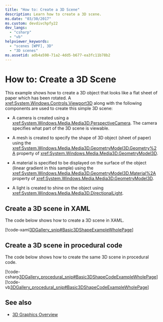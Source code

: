 ```yaml
---
title: "How to: Create a 3D Scene"
description: Learn how to create a 3D scene.
ms.date: "03/30/2017"
ms.custom: devdivchpfy22
dev_langs: 
  - "csharp"
  - "vb"
helpviewer_keywords: 
  - "scenes [WPF], 3D"
  - "3D scenes"
ms.assetid: adb4a598-71a2-4dd5-b677-ea3fc11b78b2
---
```

# How to: Create a 3D Scene
This example shows how to create a 3D object that looks like a flat sheet of paper which has been rotated. A <xref:System.Windows.Controls.Viewport3D> along with the following components are used to create this simple 3D scene:  
  
- A camera is created using a <xref:System.Windows.Media.Media3D.PerspectiveCamera>. The camera specifies what part of the 3D scene is viewable.  
  
- A mesh is created to specify the shape of 3D object (sheet of paper) using the <xref:System.Windows.Media.Media3D.GeometryModel3D.Geometry%2A> property of <xref:System.Windows.Media.Media3D.GeometryModel3D>.  
  
- A material is specified to be displayed on the surface of the object (linear gradient in this sample) using the <xref:System.Windows.Media.Media3D.GeometryModel3D.Material%2A> property of <xref:System.Windows.Media.Media3D.GeometryModel3D>.  
  
- A light is created to shine on the object using <xref:System.Windows.Media.Media3D.DirectionalLight>.  
  
## Create a 3D scene in XAML
 The code below shows how to create a 3D scene in XAML.  
  
 [!code-xaml[3DGallery_snip#Basic3DShapeExampleWholePage](~/samples/snippets/csharp/VS_Snippets_Wpf/3DGallery_snip/CS/Basic3DShapeExample.xaml#basic3dshapeexamplewholepage)]  
  
## Create a 3D scene in procedural code
 The code below shows how to create the same 3D scene in procedural code.  
  
 [!code-csharp[3DGallery_procedural_snip#Basic3DShapeCodeExampleWholePage](~/samples/snippets/csharp/VS_Snippets_Wpf/3DGallery_procedural_snip/CSharp/Basic3DShapeExample.cs#basic3dshapecodeexamplewholepage)]
 [!code-vb[3DGallery_procedural_snip#Basic3DShapeCodeExampleWholePage](~/samples/snippets/visualbasic/VS_Snippets_Wpf/3DGallery_procedural_snip/visualbasic/basic3dshapeexample.vb#basic3dshapecodeexamplewholepage)]  
  
## See also

- [3D Graphics Overview](3-d-graphics-overview.md)
